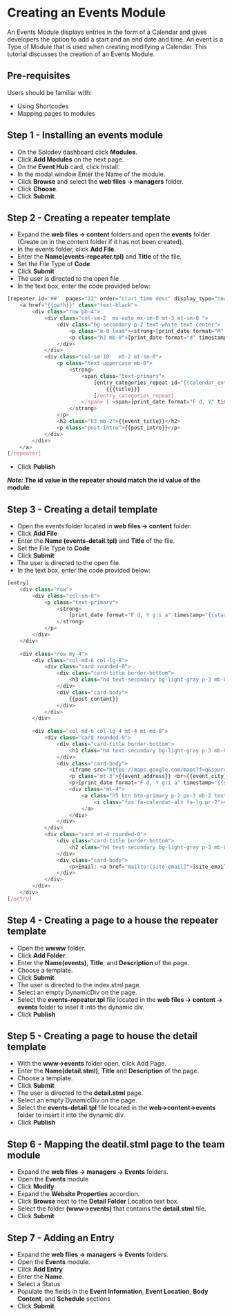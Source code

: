 # Creating an Events Module

An Events Module displays entries in the form of a Calendar and gives developers the option to add a start and an end date and time. An event is a Type of Module that is used when creating modifying a Calendar. This tutorial discusses the creation of an Events Module.

## Pre-requisites

Users should be familiar with:

* Using Shortcodes
* Mapping pages to modules

## Step 1 - Installing an events module

* On the Solodev dashboard click **Modules**.
* Click **Add Modules** on the next page.
* On the **Event Hub** card, click Install.
* In the modal window Enter the Name of the module. 
* Click **Browse** and select the **web files -> managers** folder. 
* Click **Choose**. 
* Click **Submit**. 

## Step 2 - Creating a repeater template

* Expand the **web files -> content** folders and open the **events** folder (Create on in the content folder if it has not been created).
* In the events folder, click **Add File**.
* Enter the **Name(events-repeater.tpl)** and **Title** of the file.
* Set the File Type of **Code**
* Click **Submit**
* The user is directed to the open file
* In the text box, enter the code provided below:
```js
[repeater id='##'  pages="22" order="start_time desc" display_type="news"]
	<a href="{{path}}" class="text-black">
		<div class="row pb-4">
			<div class="col-sm-2  mx-auto mx-sm-0 mt-3 mt-sm-0 ">
				<div class="bg-secondary p-2 text-white text-center">
					<p class="m-0 lead"><strong>[print_date format="M" timestamp="{{start_time}}"]</strong></p>
					<p class="h3 mb-0">[print_date format="d" timestamp="{{start_time}}"]</p>
				</div>
			</div>
			<div class="col-sm-10   mt-2 mt-sm-0">
				<p class="text-uppercase mb-0">
                	<strong>
                		<span class="text-primary">
							[entry_categories_repeat id="{{calendar_entry_id}}"]     
								{{{title}}}            
							[/entry_categories_repeat]
						</span> | <span>[print_date format="F d, Y" timestamp="{{start_time}}"]</span>
                    </strong>
				</p>
				<h2 class="h3 mb-2">{{event_title}}</h2>
				<p class="post-intro">{{post_intro}}</p>
			</div>
		</div>
	</a>
[/repeater]	
```
* Click **Publish**

***Note:* The id value in the repeater should match the id value of the module**.

## Step 3 - Creating a detail template

* Open the events folder located in **web files -> content** folder.
* Click **Add File**
* Enter the **Name (events-detail.tpl)** and **Title** of the file.
* Set the File Type to **Code**
* Click **Submit**
* The user is directed to the open file.
* In the text box, enter the code provided below:
```js
[entry]
	<div class="row">
  		<div class="col-sm-8">
    		<p class="text-primary">
            	<strong>
                	[print_date format="F d, Y g:i a" timestamp="{{start_time}}"] - [print_date format="F d, Y g:i a" timestamp="{{end_time}}"]
                </strong>
			</p>
		</div>
	</div>
    
	<div class="row my-4">
  		<div class="col-md-6 col-lg-8">
    		<div class="card rounded-0">
      			<div class="card-title border-bottom">
        			<h3 class="h4 text-secondary bg-light-gray p-3 mb-0">About This Event</h3>
      			</div>
      			<div class="card-body">
        			{{post_content}}
      			</div>
    		</div>
		</div>
        
		<div class="col-md-6 col-lg-4 mt-4 mt-md-0">
			<div class="card rounded-0">
				<div class="card-title border-bottom">
					<h3 class="h4 text-secondary bg-light-gray p-3 mb-0">When &amp; Where</h3>
				</div>
				<div class="card-body">
					<iframe src="https://maps.google.com/maps?f=q&source=s_q&hl=en&geocode=&q={{event_address}}%2C+{{event_city}}%2C+{{event_state}}+{{event_zip}}&ie=UTF8&z=12&t=m&iwloc=near&output=embed" frameborder="0" width="100%" height="200" allowfullscreen></iframe>
					<p class="mt-3">{{event_address}} <br>{{event_city}}, {{event_state}} {{event_zip}}</p>
					<p>[print_date format="F d, Y g:i a" timestamp="{{start_time}}"] -<br /> [print_date format="F d, Y g:i a" timestamp="{{end_time}}"]</p>
					<div class="mt-4">
						<a class="h5 btn btn-primary p-2 px-3 mb-2 text-left" href='https://calendar.google.com/calendar/r/eventedit?text={{event_title}}&dates=[print_date format="Ymd" timestamp="{{start_time}}"]T[print_date format="His" timestamp="{{start_time}}"]/[print_date format="Ymd" timestamp="{{end_time}}"]T[print_date format="His" timestamp="{{end_time}}"]&details={{post_intro}}&location={{event_address}} {{event_city}}, {{event_state}} {{event_zip}}' target="_blank">
							<i class="fas fa-calendar-alt fa-lg pr-2"></i> Add to Google Calendar
						</a>
					</div>
				</div>
			</div>
			<div class="card mt-4 rounded-0">
				<div class="card-title border-bottom">
					<h2 class="h4 text-secondary bg-light-gray p-3 mb-0">Contact Information</h2>
				</div>
				<div class="card-body">
					<p>Email: <a href="mailto:[site_email]">[site_email]</a></p>
				</div>
			</div>
		</div>
	</div>
[/entry]
```

## Step 4 - Creating a page to a house the repeater template
* Open the **wwww** folder.
* Click **Add Folder**.
* Enter the **Name(events)**, **Title**, and **Description** of the page.
* Choose a template.
* Click **Submit**
* The user is directed to the index.stml page.
* Select an empty DynamicDiv on the page.
* Select the **events-repeater.tpl** file located in the **web files -> content -> events** folder to inset it into the dynamic div.
* Click **Publish**

## Step 5 - Creating a page to house the detail template

* With the **www->events** folder open, click Add Page.
* Enter the **Name(detail.stml)**, **Title** and **Description** of the page.
* Choose a template.
* Click **Submit**
* The user is directed to the **detail.stml** page.
* Select an empty DynamicDiv on the page.
* Select the **events-detail.tpl** file located in the **web->content->events** folder to insert it into the dynamic div.
* Click **Publish**

## Step 6 - Mapping the deatil.stml page to the team module

* Expand the **web files -> managers -> Events** folders.
* Open the **Events** module
* Click **Modify**.
* Expand the **Website Properties** accordion.
* Click **Browse** next to the **Detail Folder** Location text box.
* Select the folder **(www->events)** that contains the **detail.stml** file.
* Click **Submit**

## Step 7 - Adding an Entry

* Expand the **web files -> managers -> Events** folders.
* Open the **Events** module.
* Click **Add Entry**
* Enter the **Name**.
* Select a Status
* Populate the fields in the **Event Information**, **Event Location**, **Body Content**, and **Schedule** sections
* Click **Submit**
